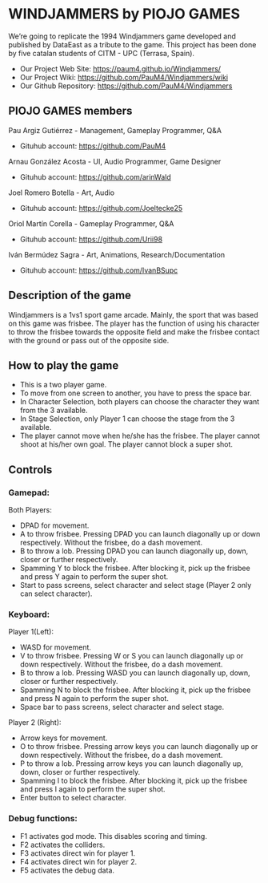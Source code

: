 # WINDJAMMERS by PIOJO GAMES
We’re going to replicate the 1994 Windjammers game developed and published by DataEast as a tribute to the game. This project has been done by five catalan students of CITM - UPC (Terrasa, Spain).

- Our Project Web Site: https://paum4.github.io/Windjammers/
- Our Project Wiki: https://github.com/PauM4/Windjammers/wiki
- Our Github Repository: https://github.com/PauM4/Windjammers

## PIOJO GAMES members

Pau Argiz Gutiérrez - Management, Gameplay Programmer, Q&A
- Gituhub account: https://github.com/PauM4

Arnau González Acosta - UI, Audio Programmer, Game Designer
- Gituhub account: https://github.com/arinWald

Joel Romero Botella - Art, Audio
- Gituhub account: https://github.com/Joeltecke25

Oriol Martín Corella - Gameplay Programmer, Q&A
- Gituhub account: https://github.com/Urii98

Iván Bermúdez Sagra - Art, Animations, Research/Documentation
- Gituhub account: https://github.com/IvanBSupc

## Description of the game
Windjammers is a 1vs1 sport game arcade. Mainly, the sport that was based on this game was frisbee. 
The player has the function of using his character to throw the frisbee towards the opposite field and make the frisbee contact with the ground or pass out of the opposite side.

## How to play the game

- This is a two player game.
- To move from one screen to another, you have to press the space bar.
- In Character Selection, both players can choose the character they want from the 3 available.
- In Stage Selection, only Player 1 can choose the stage from the 3 available.
- The player cannot move when he/she has the frisbee. The player cannot shoot at his/her own goal. The player cannot block a super shot.

## Controls
### Gamepad:

Both Players:
- DPAD for movement.
- A to throw frisbee. Pressing DPAD you can launch diagonally up or down respectively. Without the frisbee, do a dash movement.
- B to throw a lob. Pressing DPAD you can launch diagonally up, down, closer or further respectively.
- Spamming Y to block the frisbee. After blocking it, pick up the frisbee and press Y again to perform the super shot.
- Start to pass screens, select character and select stage (Player 2 only can select character). 

### Keyboard:

Player 1(Left):
- WASD for movement.
- V to throw frisbee. Pressing W or S you can launch diagonally up or down respectively. Without the frisbee, do a dash movement.
- B to throw a lob. Pressing WASD you can launch diagonally up, down, closer or further respectively.
- Spamming N to block the frisbee. After blocking it, pick up the frisbee and press N again to perform the super shot.
- Space bar to pass screens, select character and select stage.

Player 2 (Right):
- Arrow keys for movement.
- O to throw frisbee. Pressing arrow keys you can launch diagonally up or down respectively. Without the frisbee, do a dash movement.
- P to throw a lob. Pressing arrow keys you can launch diagonally up, down, closer or further respectively.
- Spamming I to block the frisbee. After blocking it, pick up the frisbee and press I again to perform the super shot.
- Enter button to select character.

### Debug functions:
- F1 activates god mode. This disables scoring and timing.
- F2 activates the colliders.
- F3 activates direct win for player 1.
- F4 activates direct win for player 2.
- F5 activates the debug data.
